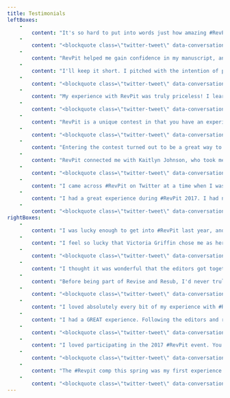 ```yaml
---
title: Testimonials
leftBoxes:
    -
        content: "It's so hard to put into words just how amazing #RevPit was for me. It was the first contest I'd ever been chosen for, the first time my work was in front of an editing professional. Carly was incredible from the start, and everything she suggested whipped my book into fighting shape. And I'm giddy to say it, even now, but two months after the showcase, I signed with my agent at the Corvisiero Literary Agency. My writing career literally graduated from amateur to professional in the span of a few months, all because of this contest. And amongst all that, I was lucky enough to connect with several other winners, and we started our very own #PitCrew. A year later, we still talk daily about our writing and home lives. Having their consistent support has helped me improve as a writer more than I can ever say! So if you're still on the fence, don't waste time! #RevPit changed my life. All you have to do is submit!\n\n-Rebecca Thorne (Fornwalt), 2017 Winner\n"
    -
        content: "<blockquote class=\"twitter-tweet\" data-conversation=\"none\" data-lang=\"en\"><p lang=\"en\" dir=\"ltr\">Helped my writing? YES<br><br>Best part of the <a href=\"https://twitter.com/hashtag/RevPit?src=hash&amp;ref_src=twsrc%5Etfw\">#RevPit</a> community? Is there an EVERYTHING checkbox somewhere?<br><br>Even if writer&#39;s aren&#39;t subbing in April, I highly recommend they come for the people, hang around for the awesome editor tips, and stay for the gif wars. <a href=\"https://t.co/zKf01JdMRK\">pic.twitter.com/zKf01JdMRK</a></p>&mdash; K. J. Harrowick (@KJHarrowick) <a href=\"https://twitter.com/KJHarrowick/status/968281317212176384?ref_src=twsrc%5Etfw\">February 27, 2018</a></blockquote>\n"
    -
        content: "RevPit helped me gain confidence in my manuscript, and I found my literary agent soon after! More importantly, I made friends with a helpful community of writers that continues to support me with new projects. Ultimately, RevPit is a great opportunity to learn about the query and editing process. If I didn't have a lit agent I would certainly participate in it again this year. Try it - you have nothing to lose and a lot to gain!\n\n-Brenda Yun, 2017 Runner-up\n"
    -
        content: "I'll keep it short. I pitched with the intention of practicing my pitching, I won, I worked with a brilliant editor who was infinitely patient and who dedicated a huge chunk of her time to not only helping me make the words work but also toward helping me understand what the words about words meant so that I could work effectively with her. And since I won, I can go ahead and tell you right now that I didn't have the slightest clue what I was doing when I oh-so-cockily pitched. But the thing is, I've got a huge clue now, in fact I've got an absolutely ginormous clue, and that's all thanks to the fact that I won. But here's the rub: it was my second time entering, I didn't win the first time. And I still learned a ton the first time around. I got tidbits of feedback that were invaluable the first time around. So, RevPit is awesome, RevPitters are amazing, and writers should submit because there's nothing to lose and tons to gain from the experience. Also, if Sione ever runs for president I'm totally gonna vote for her, and I know that has nothing to do with an endorsement, but I'm saying it anyway, she's brilliant. As one writer to thousands of other writers I say submit to the Pit. It's worth it.\n\n-Jared Wynn, 2017 Winner\n"
    -
        content: "<blockquote class=\"twitter-tweet\" data-conversation=\"none\" data-lang=\"en\"><p lang=\"en\" dir=\"ltr\">I was picked in the <a href=\"https://twitter.com/hashtag/revpit?src=hash&amp;ref_src=twsrc%5Etfw\">#revpit</a> <a href=\"https://twitter.com/hashtag/10queries?src=hash&amp;ref_src=twsrc%5Etfw\">#10queries</a> mini event and it was super helpful! Not only my own critique by <a href=\"https://twitter.com/KyleLiterally?ref_src=twsrc%5Etfw\">@KyleLiterally</a> , but the posts by all the editors made me look at my query and first pages in a different way. And I signed up for the <a href=\"https://twitter.com/ReedsyHQ?ref_src=twsrc%5Etfw\">@ReedsyHQ</a> class! Looking forward to it.</p>&mdash; S.M. Roffey (@Songmaiden) <a href=\"https://twitter.com/Songmaiden/status/968269045832265729?ref_src=twsrc%5Etfw\">February 26, 2018</a></blockquote>\n"
    -
        content: "My experience with RevPit was truly priceless! I learned so much by just following all the query tweets and tips all the editors posted. I was also lucky enough to make it to the top ten of two out of three editors' lists, giving me extra feedback from both. I came in runner up and won a query critique as well as the first 5 pages critique. Honestly, I can't encourage people enough to join! It's an amazing learning experience, as well as, a great way to connect with other authors. Everyone should join.  \n\n-Negeen Papehn, 2017 Runner-up. Published by Owl City Press, title Forbidden by Faith\n"
    -
        content: "<blockquote class=\"twitter-tweet\" data-conversation=\"none\" data-lang=\"en\"><p lang=\"en\" dir=\"ltr\"><a href=\"https://twitter.com/HenkeSheala/status/990222385058988032\"></a></blockquote>\n"
    -
        content: "RevPit is a unique contest in that you have an experienced editor willing to work with you on a manuscript that isn't perfect. Perfect is boring! The RevPit editors want a novel with heart they can transform and polish, and that was my experience with Katie McCoach. When Katie chose me, yes, I was very excited to have a more presentable manuscript, but what RevPit really did for me was give me confidence. It meant so much to me to know there was someone out there who believed in me and in my work. That is worth way more than a good manuscript.\n\nYou have nothing to lose by submitting to RevPit. If you do end up being chosen, your editor will work with you to push you past your boundaries and make your book the best it can be. But it isn't about \"winning\" or being chosen. It's about learning from extremely generous mentors and making connections with your writing peers. There's so much opportunity to learn and grow. \n\nDO IT!! \n\n-Marisa Urgo, 2017 Winner\n"
    -
        content: "<blockquote class=\"twitter-tweet\" data-conversation=\"none\" data-lang=\"en\"><p lang=\"en\" dir=\"ltr\">The 3 days I&#39;ve received so far are filled with great content! I&#39;ve enjoyed it and am looking forward to the rest! Thank you to all the contributing <a href=\"https://twitter.com/hashtag/RevPit?src=hash&amp;ref_src=twsrc%5Etfw\">#RevPit</a> editors!</p>&mdash; CM Fick (@CM_Fick) <a href=\"https://twitter.com/CM_Fick/status/968228872016642048?ref_src=twsrc%5Etfw\">February 26, 2018</a></blockquote>\n"
    -
        content: "Entering the contest turned out to be a great way to meet amazing people and learn a ton about writing and editing and working with others. Even if I hadn't won, I would have been glad I entered. My story was significantly better after following my editor's suggestions! And several others from this contest are my CPs and friends still. I am glad I won, believe my story is much better because of it, and am very grateful to you all. \n\n-Rachel Berros, 2017 Winner\n"
    -
        content: "RevPit connected me with Kaitlyn Johnson, who took me on as an editing client after the contest, and provided me with immense support and editing help. Jeni Chappelle, too, has continued to give me advice and encouragement through our online friendship that lasted beyond the contest. Moreover, I met many of my writing friends through #ontheporch and other writing hashtags related to RevPit.\n\nContests like these are an amazing way to meet new people, go out of your comfort zone, and take the first vulnerable step towards sharing and polishing your manuscript for real. \n\n-Catherine Bakewell, 2017 Runner-up\n"
    -
        content: "<blockquote class=\"twitter-tweet\" data-conversation=\"none\" data-lang=\"en\"><p lang=\"en\" dir=\"ltr\">First time participating in <a href=\"https://twitter.com/hashtag/RevPit?src=hash&amp;ref_src=twsrc%5Etfw\">#RevPit</a>, and it was helpful even though I wasn't selected. Would be nice to see feedback on more genres (majority YA) but that's hard with a random drawing for winners. Thanks to everyone involved!!</p>&mdash; Anne Jones (@ALJScribbler) <a href=\"https://twitter.com/ALJScribbler/status/968240964174254082?ref_src=twsrc%5Etfw\">February 26, 2018</a></blockquote>\n"
    -
        content: "I came across #RevPit on Twitter at a time when I was really, really struggling. My YA Fantasy, Storm Rising, had been rejected by lots of agents, having had a lot of full manuscript requests. If you've been there, you know how the hope makes the final rejection all the harder. But I knew I was close. I entered the contest, did all the related stuff on Twitter and loved it. Found a great bunch of friends through the process. I submitted two of my novels, to different editors. I got emails from four of the editors, Carly and Kisa, who asked for more material, and Sione and Katie, who both gave me great feedback on my submission. I wasn't picked as a winner, unfortunately, but both Katie, for The Nameless, and Carly, for Storm Rising, agreed to work on my novel with me, at a discounted rate for participating. Thus, I got two amazingly detailed and insightful manuscript development letters and edits at great value. Both manuscripts have now been signed by my agent and Storm Rising is due to be published in January 2019. I have no doubt that participation in the #Revpit contest made a significant difference to both manuscripts and my dreams of being published are now just around the corner. I've remained in touch with Carly and Katie since, and they have celebrated and cheered for me at every stage. The #Revpit editors are all a great bunch and I would recommend the contest and them as individual editors without reservation. \n\n \n-Stuart White, 2017 Entrant\n"
    -
        content: "I had a great experience during #RevPit 2017. I had never before participated in a writing contest, and the scale and supportive community of #RevPit was perfect for a clueless newbie. Communication and instructions were clear, editor profiles were informative and helpful, and editors were very responsive to questions on Twitter. And best of all, I met a ton of new writer friends via the hashtag, and joined up with some private chat groups to celebrate/commiserate together during and after the contest. #RevPit was instrumental in helping me learn how to be an author on Twitter, to interact in a way that bolsters my visibility, builds community and makes connections, and improves my craft. I also felt the editor feedback through teasers and #10queries was very helpful, even when they weren't talking about my submission.\n\n-E. M. Sheehan, 2017 Entrant\n"
    -
        content: "<blockquote class=\"twitter-tweet\" data-conversation=\"none\" data-lang=\"en\"><p lang=\"en\" dir=\"ltr\"><a href=\"https://twitter.com/MEGaertner/status/991012757024714752\"></a></blockquote>\n"
rightBoxes:
    -
        content: "I was lucky enough to get into #RevPit last year, and get the incomparable Jeni Chapelle as my editor. I'd worked with CPs and betas on my MS, but Jeni was something else entirely. Her ideas were spectacular, and helped me turn what was a pretty good story into something much better. She worked me hard--three major edits in the five weeks, and I cut a lot (which I needed and wanted) and added quite a bit. I would say that #RevPit isn't for someone who just wants to be told their work is good. You must want to work very hard to make improvements to your story, and be willing to listen to your editors suggestions, as well as feel free to offer your own. Jeni and I brainstormed some bits together, and over the contest, we became friends. I have recommended her to every writer I know, I think, and cannot say enough wonderful things about her skills and her thoughtfulness. She taught me so many tricks that I will use for the rest of my writing career. \n\nI also want to add that I made some close writer friends from the contest, and am in a chat with them. We write in different genres, but we still come together daily to support each other, and brainstorm, and sometimes just to rant and vent. \n\nRevPit seriously changed my writing, and I encourage everyone who has a MS ready to go to enter. \n\n*Five hundred exclamation points were edited out of this testimonial because when I talk about Jeni and RevPit, I tend to gush.\n\n \n-MJ Marshall, 2017 Winner\n"
    -
        content: "I feel so lucky that Victoria Griffin chose me as her mentee in the 2017 RevPit contest. Over the course of five weeks - with Victoria's help - I revised my entire manuscript twice. It was grueling, but it felt great. She pointed out my weaknesses and pushed me to make difficult changes. Shortly after RevPit ended, I started sending my manuscript out to agents. I was terrified, but I felt ready. In October I received two offers of representation and signed with my dream agent at Writers House. \n\nI couldn't be happier, but I know I did not get here on my own. \n\nSo many writers, editors, and industry professionals donate their time to contests like RevPit. They give new writers much-needed feedback. More importantly, they give us hope and encouragement. The best way I can thank the organizers and editors involved in RevPit is to vow that I'll pay their generosity forward.\n\nTHANK YOU!\n\n-Julie Carrick Dalton, 2017 Winner\n"
    -
        content: "<blockquote class=\"twitter-tweet\" data-conversation=\"none\" data-lang=\"en\"><p lang=\"en\" dir=\"ltr\">I participated last year, got amazing feedback &amp; although I wasn&#39;t chosen, I decided to work w/ <a href=\"https://twitter.com/saeding?ref_src=twsrc%5Etfw\">@saeding</a> &amp; her editorial suggestions were on point. I have never NOT learned something from the editors at <a href=\"https://twitter.com/hashtag/RevPit?src=hash&amp;ref_src=twsrc%5Etfw\">#RevPit</a> Definitely upped my writing game. THANK YOU <a href=\"https://t.co/ISKCsOCKzW\">pic.twitter.com/ISKCsOCKzW</a></p>&mdash; Katja 🐢 (@BastiansMom) <a href=\"https://twitter.com/BastiansMom/status/968543087646724096?ref_src=twsrc%5Etfw\">February 27, 2018</a></blockquote>\n"
    -
        content: "I thought it was wonderful that the editors got together and started their own contest when another contest fell through. Working with Ellen on my book has been a fantastic experience, and I think it's great there are opportunities like this out there to help us as authors make that final push on a manuscript.\n\n-T. James Belich, 2017 Winner\n"
    -
        content: "Before being part of Revise and Resub, I'd never truly revised a book before. My experience taught me how to get to the emotional heart of the story I wanted to write, and build outward from there. It was an invaluable lesson and has made me a much stronger writer! \n\n-Hannah Whitten, 2017 Winner\n"
    -
        content: "<blockquote class=\"twitter-tweet\" data-conversation=\"none\" data-lang=\"en\"><p lang=\"en\" dir=\"ltr\"><a href=\"https://twitter.com/MKNZdavis/status/990304203808456704\"></a></blockquote>\n"
    -
        content: "I loved absolutely every bit of my experience with #RevPit. It gave me a chance to really hone my query and opening pages so when I was ready to start sending them out to agents, they were in the best shape possible! The editors were all so lovely and friendly and KNOW THEIR STUFF! It was also wonderful getting to meet other YA writers who were at the same stage as me. If you're on the fence about entering... do it!\n\n-Erin Craig, 2017 Runner-up\n"
    -
        content: "I had a GREAT experience. Following the editors and reading their Tweets, blogs, and teasers was like an education in writing and revising, and that's before I received any specific feedback.\n\n \nSione Aeschliman picked my submission as one of the \"Final 10\" and I was able to send additional pages. While she didn't pick my book in the long run, she still sent paragraphs of feedback that were precise and helpful and clear, giving me plenty to adjust in the book. \n\nAll that, and everyone was kind, helpful, supportive, and professional. For free.\n\n \nWorth writing twice. For. Free.\n\n \nIn addition, I contacted Sione after the contest was over and hired her to do a developmental edit of my novel.   I'd been considering hiring an editor for a while, but decided against it because I didn't know who I could trust to hire. Through RevPit, I got to know editors and their writing/editing philosophies, approaches, and styles of feedback. Without #RevPit, it's very possible that my novel would be in far worse shape today. Instead, it's with four agents who expressed interest last weekend at a writer's conference.\n\n \n-Mike Flanagan, 2017 Entrant\n"
    -
        content: "<blockquote class=\"twitter-tweet\" data-conversation=\"none\" data-lang=\"en\"><p lang=\"en\" dir=\"ltr\">The <a href=\"https://twitter.com/hashtag/10queries?src=hash&amp;ref_src=twsrc%5Etfw\">#10queries</a> event gave some excellent insight into first impressions and potential issues for a number of genres, with more detail than you usually see from agents on the hashtag. I wish I could&#39;ve seen some of the full entries. Thanks, team! :)</p>&mdash; Claire Winn (@Atomic_Pixie) <a href=\"https://twitter.com/Atomic_Pixie/status/968273637513023488?ref_src=twsrc%5Etfw\">February 26, 2018</a></blockquote>\n"
    -
        content: "I loved participating in the 2017 #RevPit event. You were clear about the requirements, and what contestants should expect. And you certainly whet our appetites!\n\n \nYou gave us tantalizing tidbits into your personalities as the contest progressed, which allowed the hopeful writers the opportunity to imagine which of you we would like to work with in the future.\n\n \n*YOU* participated! This was a very different experience than, say, pitch contests where writers are trying to grab the attention of an editor or agent.\n\nGenerosity and Community. Those would be the highlights, for me, of the entire #RevPit experience.\n\n \n-Liza Keogh, 2017 Entrant\n"
    -
        content: "<blockquote class=\"twitter-tweet\" data-conversation=\"none\" data-lang=\"en\"><p lang=\"en\" dir=\"ltr\">It was the first time I participated and followed along, and I personally found it super helpful. The query letter portion was particularly nice, and much more effective than me just googling &quot;how to do a query letter&quot; and hoping for the best. 😆 <a href=\"https://twitter.com/hashtag/revpit?src=hash&amp;ref_src=twsrc%5Etfw\">#revpit</a> <a href=\"https://t.co/36wX6PZ9Dy\">pic.twitter.com/36wX6PZ9Dy</a></p>&mdash; Steve Retka (@steveretka) <a href=\"https://twitter.com/steveretka/status/968201145058562048?ref_src=twsrc%5Etfw\">February 26, 2018</a></blockquote>\n"
    -
        content: "The #Revpit comp this spring was my first experience of this kind of online comp and I have to say it was sooo much fun.\n\nI was shaking, hitting submit- not sure if I would get my entry in on time, not sure how good the wifi was at my daughter's gym club, not sure if I'd worked the time difference out correctly! That was followed by the excitement of #10queries, which was in equal amounts, joyous and agonising. And then if that wasn't enough it was followed by some extremely generous and positive feedback. A wonderful experience and one I look forward to joining in again.\n\n-Emma Dykes, 2018 Mini-Event Entrant\n"
    -
        content: "<blockquote class=\"twitter-tweet\" data-conversation=\"none\" data-lang=\"en\"><p lang=\"en\" dir=\"ltr\">It was very helpful! While I was quite sure I knew which one was mine, I stuck around and read everyone&#39;s advice. I spent the weekend fixing up my query and starting pages and they are much stronger for it. Very happy I participated in the event and look forward to April.</p>&mdash; Jill Keller (@JFKellerAuthor) <a href=\"https://twitter.com/JFKellerAuthor/status/968211987976073223?ref_src=twsrc%5Etfw\">February 26, 2018</a></blockquote>\n"
---
```


<script async src="https://platform.twitter.com/widgets.js" charset="utf-8"></script>
